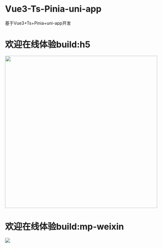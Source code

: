 # Vue3-Ts-Pinia-uni-app
基于Vue3+Ts+Pinia+uni-app开发
# 欢迎在线体验build:h5

<a href="https://dsh225.github.io/Vue3-Ts-Pinia-uni-app/">
<img width="500" src="https://github.com/dsh225/Vue3-Ts-Pinia-uni-app/blob/main/src/static/images/build-h5.jpg"/>
</a>

# 欢迎在线体验build:mp-weixin
![](https://github.com/dsh225/Vue3-Ts-Pinia-uni-app/blob/main/src/static/images/build-weixin.jpg)
